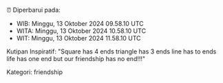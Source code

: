 ⏰ Diperbarui pada:
- WIB: Minggu, 13 Oktober 2024 09.58.10 UTC
- WITA: Minggu, 13 Oktober 2024 10.58.10 UTC
- WIT: Minggu, 13 Oktober 2024 11.58.10 UTC

Kutipan Inspiratif:
"Square has 4 ends triangle has 3 ends line has to ends life has one end but our friendship has no end!!!"


Kategori: friendship

